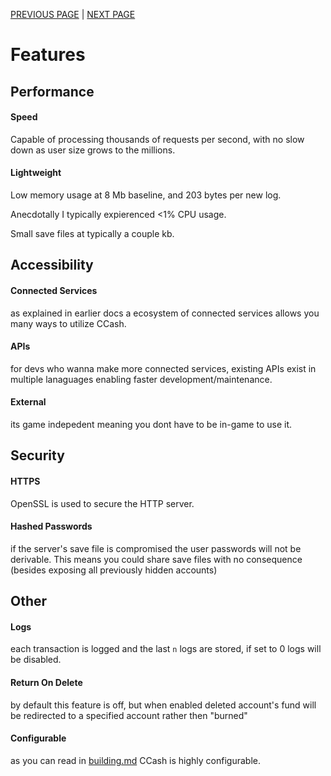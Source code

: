 [PREVIOUS PAGE](../connected_services/existing_services.md) | [NEXT PAGE](implementation.md)

# Features
## Performance
#### Speed
<!-- graphs -->
Capable of processing thousands of requests per second, with no slow down as user size grows to the millions.

#### Lightweight
<!-- specs -->
Low memory usage at 8 Mb baseline, and 203 bytes per new log.

Anecdotally I typically expierenced <1% CPU usage.

Small save files at typically a couple kb.
## Accessibility
#### Connected Services
as explained in earlier docs a ecosystem of connected services allows you many ways to utilize CCash.
#### APIs
for devs who wanna make more connected services, existing APIs exist in multiple lanaguages enabling faster development/maintenance.
#### External
its game indepedent meaning you dont have to be in-game to use it.
## Security
#### HTTPS
OpenSSL is used to secure the HTTP server.
#### Hashed Passwords
if the server's save file is compromised the user passwords will not be derivable. This means you could share save files with no consequence (besides exposing all previously hidden accounts)
## Other
#### Logs
each transaction is logged and the last `n` logs are stored, if set to 0 logs will be disabled.
#### Return On Delete
by default this feature is off, but when enabled deleted account's fund will be redirected to a specified account rather then "burned"
#### Configurable
as you can read in [building.md](../building.md) CCash is highly configurable.

